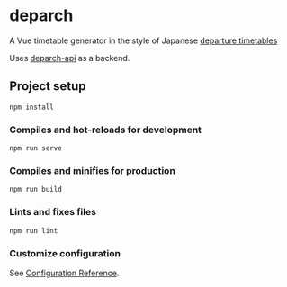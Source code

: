 # deparch

A Vue timetable generator in the style of Japanese [departure timetables](https://www.google.com/search?q=%E7%99%BA%E8%BB%8A%E6%99%82%E5%88%BB&tbm=isch&ved=2ahUKEwiCpYzZwK7uAhWSFVkKHTFMDtAQ2-cCegQIABAA&oq=%E7%99%BA%E8%BB%8A%E6%99%82%E5%88%BB&gs_lcp=CgNpbWcQAzIECCMQJzIECCMQJzoICAAQBBAlEBhQ_hBYuR9gnCdoAHAAeACAAakBiAHRBZIBAzEuNZgBAKABAaoBC2d3cy13aXotaW1nwAEB&sclient=img&ei=-TkKYMLELZKr5AKxmLmADQ&bih=643&biw=1345&client=firefox-b-1-d&hl=en#imgrc=XYxdl6kkyM9g8M)

Uses [deparch-api](https://github.com/donovanrichardson/deparch-api) as a backend.

## Project setup
```
npm install
```

### Compiles and hot-reloads for development
```
npm run serve
```

### Compiles and minifies for production
```
npm run build
```

### Lints and fixes files
```
npm run lint
```

### Customize configuration
See [Configuration Reference](https://cli.vuejs.org/config/).
